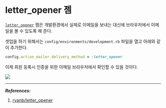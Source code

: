 # letter_opener 젬

[`letter_opener`](https://github.com/ryanb/letter_opener) 젬은 개발환경에서 실제로 이메일을 보내는 대신에 브라우저에서 이메일을 볼 수 있도록 해 준다.

셋업을 하기 위해서는 `config/environments/development.rb` 파일을 열고 아래와 같이 추가한다.

```ruby
config.action_mailer.delivery_method = :letter_opener
```

이제 회원 등록시 인증을 위한 이메일 브라우저에서 확인할 수 있을 것이다.

![](http://i1373.photobucket.com/albums/ag392/rorlab/Photobucket%20Desktop%20-%20RORLAB/FoundBlog/2014-06-10_11-22-34_zps5afcd5bc.png)

---


_**References:**_

1. [ryanb/letter_opener](https://github.com/ryanb/letter_opener)
